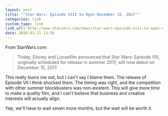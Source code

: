 ```yaml
---
layout: post
title: "‘Star Wars: Episode VIII to Open December 15, 2017’"
categories: link
custom_type: link
link_url: http://www.starwars.com/news/star-wars-episode-viii-to-open-december-15-2017
date: 2016-01-21 13:56
---
```

From StarWars.com:

> Today, Disney and Lucasfilm announced that Star Wars: Episode VIII, originally scheduled for release in summer 2017, will now debut on December 15, 2017. 

This really bums me out, but I can't say I blame them. The release of Episode VII I think shocked them. The timing was right, and the competition with other summer blockbusters was non-existent. This will give more time to make a quality film, and I can't believe that business and creative interests will actually align.

Yep, we'll have to wait seven more months, but the wait will be worth it.